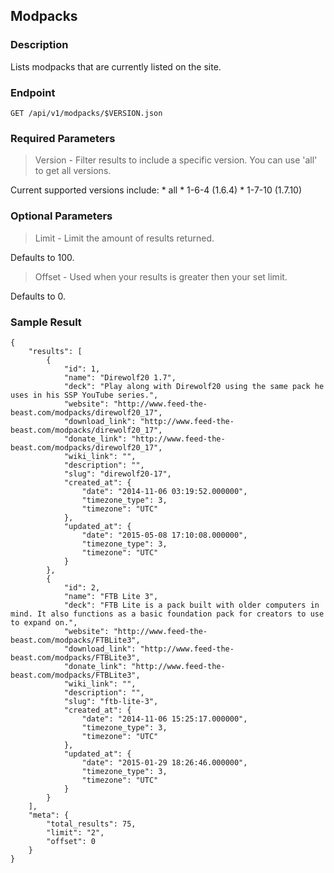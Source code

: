 ## Modpacks

### Description

Lists modpacks that are currently listed on the site.

### Endpoint

```GET /api/v1/modpacks/$VERSION.json```

### Required Parameters
>Version - Filter results to include a specific version. You can use 'all' to get all versions.

Current supported versions include:
	* all
	* 1-6-4 (1.6.4)
	* 1-7-10 (1.7.10)

###  Optional Parameters

>Limit - Limit the amount of results returned. 

Defaults to 100.

>Offset - Used when your results is greater then your set limit.

Defaults to 0.

### Sample Result

```
{
    "results": [
        {
            "id": 1,
            "name": "Direwolf20 1.7",
            "deck": "Play along with Direwolf20 using the same pack he uses in his SSP YouTube series.",
            "website": "http://www.feed-the-beast.com/modpacks/direwolf20_17",
            "download_link": "http://www.feed-the-beast.com/modpacks/direwolf20_17",
            "donate_link": "http://www.feed-the-beast.com/modpacks/direwolf20_17",
            "wiki_link": "",
            "description": "",
            "slug": "direwolf20-17",
            "created_at": {
                "date": "2014-11-06 03:19:52.000000",
                "timezone_type": 3,
                "timezone": "UTC"
            },
            "updated_at": {
                "date": "2015-05-08 17:10:08.000000",
                "timezone_type": 3,
                "timezone": "UTC"
            }
        },
        {
            "id": 2,
            "name": "FTB Lite 3",
            "deck": "FTB Lite is a pack built with older computers in mind. It also functions as a basic foundation pack for creators to use to expand on.",
            "website": "http://www.feed-the-beast.com/modpacks/FTBLite3",
            "download_link": "http://www.feed-the-beast.com/modpacks/FTBLite3",
            "donate_link": "http://www.feed-the-beast.com/modpacks/FTBLite3",
            "wiki_link": "",
            "description": "",
            "slug": "ftb-lite-3",
            "created_at": {
                "date": "2014-11-06 15:25:17.000000",
                "timezone_type": 3,
                "timezone": "UTC"
            },
            "updated_at": {
                "date": "2015-01-29 18:26:46.000000",
                "timezone_type": 3,
                "timezone": "UTC"
            }
        }
    ],
    "meta": {
        "total_results": 75,
        "limit": "2",
        "offset": 0
    }
}
```